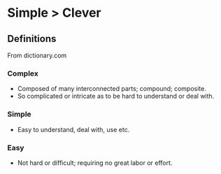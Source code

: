 # Simple > Clever

## Definitions
From dictionary.com

### Complex
- Composed of many interconnected parts; compound; composite. 
- So complicated or intricate as to be hard to understand or deal with.

### Simple
- Easy to understand, deal with, use etc.

### Easy
- Not hard or difficult; requiring no great labor or effort.